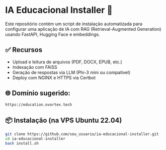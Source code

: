 # IA Educacional Installer 🚀

Este repositório contém um script de instalação automatizada para configurar uma aplicação de IA com RAG (Retrieval-Augmented Generation) usando FastAPI, Hugging Face e embeddings.

## ✅ Recursos

- Upload e leitura de arquivos (PDF, DOCX, EPUB, etc.)
- Indexação com FAISS
- Geração de respostas via LLM (Phi-3 mini ou compatível)
- Deploy com NGINX e HTTPS via Certbot

## 🌐 Domínio sugerido:
`https://education.ovortex.tech`

## 📦 Instalação (na VPS Ubuntu 22.04)

```bash
git clone https://github.com/seu_usuario/ia-educacional-installer.git
cd ia-educacional-installer
bash install.sh
